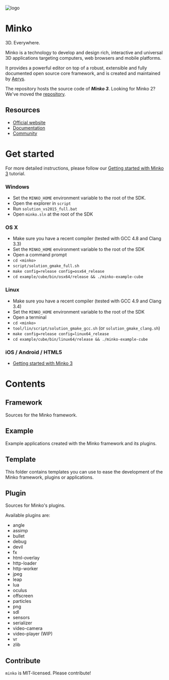 ![logo](http://i.stack.imgur.com/gLloD.png)

Minko
=====

3D. Everywhere.

Minko is a technology to develop and design rich, interactive and universal 3D applications targeting computers, web browsers and mobile platforms.

It provides a powerful editor on top of a robust, extensible and fully documented open source core framework, and is created and maintained by [Aerys](http://aerys.in/).

The repository hosts the source code of ***Minko 3***. Looking for Minko 2? We've moved the [repository](http://github.com/aerys/minko-as3).


Resources
---------
* [Official website](https://minko.io/ "Website")
* [Documentation](doc "Documentation")
* [Community](https://minko.io/community/ "Community")

Get started
===========

For more detailed instructions, please follow our [Getting started with Minko 3](doc/tutorial/Getting_started_with_Minko_3.md) tutorial.

### Windows
* Set the `MINKO_HOME` environment variable to the root of the SDK.
* Open the explorer in `script`
* Run `solution_vs2015_full.bat`
* Open `minko.sln` at the root of the SDK

### OS X
* Make sure you have a recent compiler (tested with GCC 4.8 and Clang 3.3)
* Set the `MINKO_HOME` environment variable to the root of the SDK
* Open a command prompt
* `cd <minko>`
* `script/solution_gmake_full.sh`
* `make config=release config=osx64_release`
* `cd example/cube/bin/osx64/release && ./minko-example-cube`

### Linux
* Make sure you have a recent compiler (tested with GCC 4.9 and Clang 3.4)
* Set the `MINKO_HOME` environment variable to the root of the SDK
* Open a terminal
* `cd <minko>`
* `tool/lin/script/solution_gmake_gcc.sh` (or `solution_gmake_clang.sh`)
* `make config=release config=linux64_release`
* `cd example/cube/bin/linux64/release && ./minko-example-cube`

### iOS / Android / HTML5
* [Getting started with Minko 3](doc/tutorial/Getting_started_with_Minko_3.md)

Contents
========
Framework
---------

Sources for the Minko framework.

Example
-------

Example applications created with the Minko framework and its plugins.

Template
--------

This folder contains templates you can use to ease the development of the Minko framework, plugins
or applications.

Plugin
------

Sources for Minko's plugins.

Available plugins are:
* angle
* assimp
* bullet
* debug
* devil
* fx
* html-overlay
* http-loader
* http-worker
* jpeg
* leap
* lua
* oculus
* offscreen
* particles
* png
* sdl
* sensors
* serializer
* video-camera
* video-player (WIP)
* vr
* zlib

Contribute
----------
`minko` is MIT-licensed. Please contribute!
